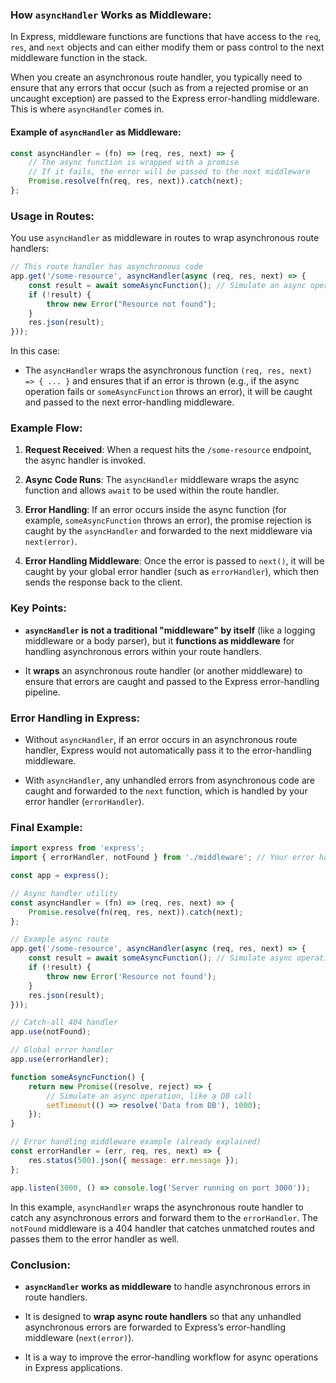 ### How `asyncHandler` Works as Middleware:

In Express, middleware functions are functions that have access to the `req`, `res`, and `next` objects and can either modify them or pass control to the next middleware function in the stack.

When you create an asynchronous route handler, you typically need to ensure that any errors that occur (such as from a rejected promise or an uncaught exception) are passed to the Express error-handling middleware. This is where `asyncHandler` comes in.

#### Example of `asyncHandler` as Middleware:

```javascript
const asyncHandler = (fn) => (req, res, next) => {
    // The async function is wrapped with a promise
    // If it fails, the error will be passed to the next middleware
    Promise.resolve(fn(req, res, next)).catch(next);
};
```

### Usage in Routes:

You use `asyncHandler` as middleware in routes to wrap asynchronous route handlers:

```javascript
// This route handler has asynchronous code
app.get('/some-resource', asyncHandler(async (req, res, next) => {
    const result = await someAsyncFunction(); // Simulate an async operation
    if (!result) {
        throw new Error("Resource not found");
    }
    res.json(result);
}));
```

In this case:

- The `asyncHandler` wraps the asynchronous function `(req, res, next) => { ... }` and ensures that if an error is thrown (e.g., if the async operation fails or `someAsyncFunction` throws an error), it will be caught and passed to the next error-handling middleware.
    

### Example Flow:

1. **Request Received**: When a request hits the `/some-resource` endpoint, the async handler is invoked.
    
2. **Async Code Runs**: The `asyncHandler` middleware wraps the async function and allows `await` to be used within the route handler.
    
3. **Error Handling**: If an error occurs inside the async function (for example, `someAsyncFunction` throws an error), the promise rejection is caught by the `asyncHandler` and forwarded to the next middleware via `next(error)`.
    
4. **Error Handling Middleware**: Once the error is passed to `next()`, it will be caught by your global error handler (such as `errorHandler`), which then sends the response back to the client.
    

### Key Points:

- **`asyncHandler` is not a traditional "middleware" by itself** (like a logging middleware or a body parser), but it **functions as middleware** for handling asynchronous errors within your route handlers.
    
- It **wraps** an asynchronous route handler (or another middleware) to ensure that errors are caught and passed to the Express error-handling pipeline.
    

### Error Handling in Express:

- Without `asyncHandler`, if an error occurs in an asynchronous route handler, Express would not automatically pass it to the error-handling middleware.
    
- With `asyncHandler`, any unhandled errors from asynchronous code are caught and forwarded to the `next` function, which is handled by your error handler (`errorHandler`).
    

### Final Example:

```javascript
import express from 'express';
import { errorHandler, notFound } from './middleware'; // Your error handling middlewares

const app = express();

// Async handler utility
const asyncHandler = (fn) => (req, res, next) => {
    Promise.resolve(fn(req, res, next)).catch(next);
};

// Example async route
app.get('/some-resource', asyncHandler(async (req, res, next) => {
    const result = await someAsyncFunction(); // Simulate async operation
    if (!result) {
        throw new Error('Resource not found');
    }
    res.json(result);
}));

// Catch-all 404 handler
app.use(notFound);

// Global error handler
app.use(errorHandler);

function someAsyncFunction() {
    return new Promise((resolve, reject) => {
        // Simulate an async operation, like a DB call
        setTimeout(() => resolve('Data from DB'), 1000);
    });
}

// Error handling middleware example (already explained)
const errorHandler = (err, req, res, next) => {
    res.status(500).json({ message: err.message });
};

app.listen(3000, () => console.log('Server running on port 3000'));
```

In this example, `asyncHandler` wraps the asynchronous route handler to catch any asynchronous errors and forward them to the `errorHandler`. The `notFound` middleware is a 404 handler that catches unmatched routes and passes them to the error handler as well.

### Conclusion:

- **`asyncHandler` works as middleware** to handle asynchronous errors in route handlers.
    
- It is designed to **wrap async route handlers** so that any unhandled asynchronous errors are forwarded to Express’s error-handling middleware (`next(error)`).
    
- It is a way to improve the error-handling workflow for async operations in Express applications.